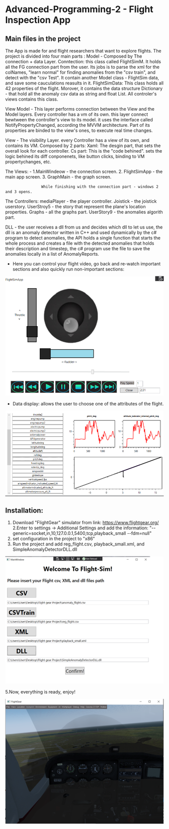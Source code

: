 # Advanced-Programming-2 - Flight Inspection App

## Main files in the project
The App is made for and flight researchers that want to explore flights.
The project is divided into four main parts : 
  Model - Composed by The connection + data Layer.
         Conntection: this class called FlightSimM. It holds all the FG connection part from the user.
                      Its jobs is to parse the xml for the colNames, "learn normal" for finding anomalies from the "csv train", and detect with the "csv
                      Test". It contain another Model class - FlightSim data, and save some cauculations reasults in it.
         FlightSimData: This class holds all 42 properties of the flight. Morover, it contains the data structure Dictionary - that hold all the
                        anomaly csv data as string and float List.
                          All controler's views contains this class.
                         
 View Model -  This layer performs connection between the View and the Model layers. 
              Every controller has a vm of its own. this layer connect bewtween the controller's view to its model.
              it uses the interface called NotifyPropertyChanged, according the MVVM architecture.
              Part of its properties are binded to the view's ones, to execute real time changes.
              
              
 View - The visibility Layer. every Controller has a view of its own, and contains its VM.
        Composed by 2 parts:
        Xaml: The desgin part, that sets the overall look for each controller.
        Cs part: This is the "code behined". sets the logic behined its diff conponenets, like button clicks, binding to VM propertychanges, etc.
           
 The Views: - 1.MainWindeow - the connection screen.
              2.  FlightSimApp - the main app screen.
              3. GraphMain - the graph screen.

                    While finishing with the connection part - windows 2 and 3 opens.
                     
 The Controllers: mediaPlayer - the player controller.
                  Joistick - the joistick userstory.
                  UserStroy5 - the story that represent the plane's location properties.
                  Graphs - all the graphs part.
                  UserStory9 - the anomalies algorith part.
       
 DLL - the user receives a dll from us and decides which dll to let us use, the dll is an anomaly detector written in C++ and used dynamically by the c# program to detect anomalies, the API holds a single function that starts the whole process and creates a file with the detected anomalies that holds their description and timestep, the c# program use the file to save the anomalies locally in a list of AnomalyReports.




- Here you can control your flight video, go back and re-watch important sections and also quickly run non-important sections:


![pj3](https://github.com/HarelMeir/Flight-Sim/blob/master/controllers/images/3.png)

- Data display: allows the user to choose one of the attributes of the flight. 


![pj2](https://github.com/HarelMeir/Flight-Sim/blob/master/controllers/images/2.png)


## Installation:

1. Download "FlightGear" simulator from link: https://www.flightgear.org/
2.Enter to settings -> Additional Settings and add the information:
"--generic=socket,in,10,127.0.0.1,5400,tcp,playback_small
--fdm=null"
3. set configuration in the project to "x86"
4. Run the project and add reg_flight.csv, playback_small.xml, and SimpleAnomalyDetectorDLL.dll

 ![pj1](https://github.com/HarelMeir/Flight-Sim/blob/master/controllers/images/1.png)
 
5.Now, everything is ready, enjoy!

 ![pj5](https://github.com/HarelMeir/Flight-Sim/blob/master/controllers/images/5.png)






